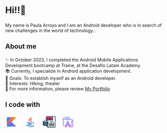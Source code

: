 <h1 align="left">Hi!!👋 </h1>

###

<p align="left">My name is Paula Arroyo and I am an Android developer who is in search of new challenges in the world of technology..</p>

###

<h2 align="left">About me</h2>

###

<p align="left">
  ✨ In October 2023, I completed the Android Mobile Applications Development bootcamp at Traine, at the Desafío Latam Academy.  
  <br>📚 Currently, I specialize in Android application development.
  <br>🎯 Goals: To establish myself as an Android developer.
  <br>🎲 Interests: Hiking, theater
  <br>📂 For more information, please review <a href="https://paulasalvo.github.io/">My Portfolio</a>
</p>

###

<h2 align="left">I code with</h2>

###

<div align="left">
  <img src="assets/icons/icons8-kotlin-240.svg" height="40" alt="javascript logo"  />
  <img width="12" />
  <img src="assets/icons/icons8-java-240.svg" height="40" alt="typescript logo"  />
  <img width="12" />
  <img src="assets/icons/sql3.png" height="40" alt="react logo"  />
  <img width="12" />
  <img src="assets/icons/icons8-android-studio-256.svg" height="40" alt="nextjs logo"  />
  <img width="12" />
</div>

###
